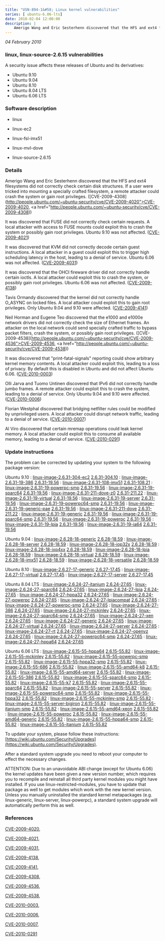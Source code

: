 ```yaml
---
title: "USN-894-1&#58; Linux kernel vulnerabilities"
series: [ ubuntu-6.06-lts]
date: 2010-02-04 12:00:00
description: |
    Amerigo Wang and Eric Sesterhenn discovered that the HFS and ext4 filesystems did not correctly check certain disk structures. If a user were tricked into mounting a specially crafted filesystem, a remote attacker could crash the system or gain root privileges. ([CVE-2009-4308](http://people.ubuntu.com/~ubuntu-security/cve/CVE-2009-4020">CVE-2009-4020</a>, <a href="http://people.ubuntu.com/~ubuntu-security/cve/CVE-2009-4308))
--- 
```

 
 

*04 February 2010*

### linux, linux-source-2.6.15 vulnerabilities

A security issue affects these releases of Ubuntu and its derivatives:

* Ubuntu 9.10
* Ubuntu 9.04
* Ubuntu 8.10
* Ubuntu 8.04 LTS
* Ubuntu 6.06 LTS

### Software description

* linux 

* linux-ec2 

* linux-fsl-imx51 

* linux-mvl-dove 

* linux-source-2.6.15 

### Details

Amerigo Wang and Eric Sesterhenn discovered that the HFS and ext4 filesystems did not correctly check certain disk structures. If a user were tricked into mounting a specially crafted filesystem, a remote attacker could crash the system or gain root privileges. ([CVE-2009-4308](http://people.ubuntu.com/~ubuntu-security/cve/CVE-2009-4020">CVE-2009-4020</a>, <a href="http://people.ubuntu.com/~ubuntu-security/cve/CVE-2009-4308))

It was discovered that FUSE did not correctly check certain requests. A local attacker with access to FUSE mounts could exploit this to crash the system or possibly gain root privileges. Ubuntu 9.10 was not affected. ([CVE-2009-4021](http://people.ubuntu.com/~ubuntu-security/cve/CVE-2009-4021))

It was discovered that KVM did not correctly decode certain guest instructions. A local attacker in a guest could exploit this to trigger high scheduling latency in the host, leading to a denial of service. Ubuntu 6.06 was not affected. ([CVE-2009-4031](http://people.ubuntu.com/~ubuntu-security/cve/CVE-2009-4031))

It was discovered that the OHCI fireware driver did not correctly handle certain ioctls. A local attacker could exploit this to crash the system, or possibly gain root privileges. Ubuntu 6.06 was not affected. ([CVE-2009-4138](http://people.ubuntu.com/~ubuntu-security/cve/CVE-2009-4138))

Tavis Ormandy discovered that the kernel did not correctly handle O_ASYNC on locked files. A local attacker could exploit this to gain root privileges. Only Ubuntu 9.04 and 9.10 were affected. ([CVE-2009-4141](http://people.ubuntu.com/~ubuntu-security/cve/CVE-2009-4141))

Neil Horman and Eugene Teo discovered that the e1000 and e1000e network drivers did not correctly check the size of Ethernet frames. An attacker on the local network could send specially crafted traffic to bypass packet filters, crash the system, or possibly gain root privileges. ([CVE-2009-4538](http://people.ubuntu.com/~ubuntu-security/cve/CVE-2009-4536">CVE-2009-4536</a>, <a href="http://people.ubuntu.com/~ubuntu-security/cve/CVE-2009-4538))

It was discovered that &quot;print-fatal-signals&quot; reporting could show arbitrary kernel memory contents. A local attacker could exploit this, leading to a loss of privacy. By default this is disabled in Ubuntu and did not affect Ubuntu 6.06. ([CVE-2010-0003](http://people.ubuntu.com/~ubuntu-security/cve/CVE-2010-0003))

Olli Jarva and Tuomo Untinen discovered that IPv6 did not correctly handle jumbo frames. A remote attacker could exploit this to crash the system, leading to a denial of service. Only Ubuntu 9.04 and 9.10 were affected. ([CVE-2010-0006](http://people.ubuntu.com/~ubuntu-security/cve/CVE-2010-0006))

Florian Westphal discovered that bridging netfilter rules could be modified by unprivileged users. A local attacker could disrupt network traffic, leading to a denial of service. ([CVE-2010-0007](http://people.ubuntu.com/~ubuntu-security/cve/CVE-2010-0007))

Al Viro discovered that certain mremap operations could leak kernel memory. A local attacker could exploit this to consume all available memory, leading to a denial of service. ([CVE-2010-0291](http://people.ubuntu.com/~ubuntu-security/cve/CVE-2010-0291)) 

### Update instructions

The problem can be corrected by updating your system to the following package version:

Ubuntu 9.10
 : [linux-image-2.6.31-304-ec2](https://launchpad.net/ubuntu/+source/linux-ec2) <span> [2.6.31-304.10](https://launchpad.net/ubuntu/+source/linux-ec2/2.6.31-304.10) </span> 
 : [linux-image-2.6.31-19-386](https://launchpad.net/ubuntu/+source/linux) <span> [2.6.31-19.56](https://launchpad.net/ubuntu/+source/linux/2.6.31-19.56) </span> 
 : [linux-image-2.6.31-108-imx51](https://launchpad.net/ubuntu/+source/linux-fsl-imx51) <span> [2.6.31-108.21](https://launchpad.net/ubuntu/+source/linux-fsl-imx51/2.6.31-108.21) </span> 
 : [linux-image-2.6.31-19-powerpc-smp](https://launchpad.net/ubuntu/+source/linux) <span> [2.6.31-19.56](https://launchpad.net/ubuntu/+source/linux/2.6.31-19.56) </span> 
 : [linux-image-2.6.31-19-sparc64](https://launchpad.net/ubuntu/+source/linux) <span> [2.6.31-19.56](https://launchpad.net/ubuntu/+source/linux/2.6.31-19.56) </span> 
 : [linux-image-2.6.31-211-dove-z0](https://launchpad.net/ubuntu/+source/linux-mvl-dove) <span> [2.6.31-211.22](https://launchpad.net/ubuntu/+source/linux-mvl-dove/2.6.31-211.22) </span> 
 : [linux-image-2.6.31-19-virtual](https://launchpad.net/ubuntu/+source/linux) <span> [2.6.31-19.56](https://launchpad.net/ubuntu/+source/linux/2.6.31-19.56) </span> 
 : [linux-image-2.6.31-19-server](https://launchpad.net/ubuntu/+source/linux) <span> [2.6.31-19.56](https://launchpad.net/ubuntu/+source/linux/2.6.31-19.56) </span> 
 : [linux-image-2.6.31-19-powerpc64-smp](https://launchpad.net/ubuntu/+source/linux) <span> [2.6.31-19.56](https://launchpad.net/ubuntu/+source/linux/2.6.31-19.56) </span> 
 : [linux-image-2.6.31-19-generic-pae](https://launchpad.net/ubuntu/+source/linux) <span> [2.6.31-19.56](https://launchpad.net/ubuntu/+source/linux/2.6.31-19.56) </span> 
 : [linux-image-2.6.31-211-dove](https://launchpad.net/ubuntu/+source/linux-mvl-dove) <span> [2.6.31-211.22](https://launchpad.net/ubuntu/+source/linux-mvl-dove/2.6.31-211.22) </span> 
 : [linux-image-2.6.31-19-generic](https://launchpad.net/ubuntu/+source/linux) <span> [2.6.31-19.56](https://launchpad.net/ubuntu/+source/linux/2.6.31-19.56) </span> 
 : [linux-image-2.6.31-19-sparc64-smp](https://launchpad.net/ubuntu/+source/linux) <span> [2.6.31-19.56](https://launchpad.net/ubuntu/+source/linux/2.6.31-19.56) </span> 
 : [linux-image-2.6.31-19-powerpc](https://launchpad.net/ubuntu/+source/linux) <span> [2.6.31-19.56](https://launchpad.net/ubuntu/+source/linux/2.6.31-19.56) </span> 
 : [linux-image-2.6.31-19-lpia](https://launchpad.net/ubuntu/+source/linux) <span> [2.6.31-19.56](https://launchpad.net/ubuntu/+source/linux/2.6.31-19.56) </span> 
 : [linux-image-2.6.31-19-ia64](https://launchpad.net/ubuntu/+source/linux) <span> [2.6.31-19.56](https://launchpad.net/ubuntu/+source/linux/2.6.31-19.56) </span> 

Ubuntu 9.04
 : [linux-image-2.6.28-18-generic](https://launchpad.net/ubuntu/+source/linux) <span> [2.6.28-18.59](https://launchpad.net/ubuntu/+source/linux/2.6.28-18.59) </span> 
 : [linux-image-2.6.28-18-server](https://launchpad.net/ubuntu/+source/linux) <span> [2.6.28-18.59](https://launchpad.net/ubuntu/+source/linux/2.6.28-18.59) </span> 
 : [linux-image-2.6.28-18-iop32x](https://launchpad.net/ubuntu/+source/linux) <span> [2.6.28-18.59](https://launchpad.net/ubuntu/+source/linux/2.6.28-18.59) </span> 
 : [linux-image-2.6.28-18-ixp4xx](https://launchpad.net/ubuntu/+source/linux) <span> [2.6.28-18.59](https://launchpad.net/ubuntu/+source/linux/2.6.28-18.59) </span> 
 : [linux-image-2.6.28-18-lpia](https://launchpad.net/ubuntu/+source/linux) <span> [2.6.28-18.59](https://launchpad.net/ubuntu/+source/linux/2.6.28-18.59) </span> 
 : [linux-image-2.6.28-18-virtual](https://launchpad.net/ubuntu/+source/linux) <span> [2.6.28-18.59](https://launchpad.net/ubuntu/+source/linux/2.6.28-18.59) </span> 
 : [linux-image-2.6.28-18-imx51](https://launchpad.net/ubuntu/+source/linux) <span> [2.6.28-18.59](https://launchpad.net/ubuntu/+source/linux/2.6.28-18.59) </span> 
 : [linux-image-2.6.28-18-versatile](https://launchpad.net/ubuntu/+source/linux) <span> [2.6.28-18.59](https://launchpad.net/ubuntu/+source/linux/2.6.28-18.59) </span> 

Ubuntu 8.10
 : [linux-image-2.6.27-17-generic](https://launchpad.net/ubuntu/+source/linux) <span> [2.6.27-17.45](https://launchpad.net/ubuntu/+source/linux/2.6.27-17.45) </span> 
 : [linux-image-2.6.27-17-virtual](https://launchpad.net/ubuntu/+source/linux) <span> [2.6.27-17.45](https://launchpad.net/ubuntu/+source/linux/2.6.27-17.45) </span> 
 : [linux-image-2.6.27-17-server](https://launchpad.net/ubuntu/+source/linux) <span> [2.6.27-17.45](https://launchpad.net/ubuntu/+source/linux/2.6.27-17.45) </span> 

Ubuntu 8.04 LTS
 : [linux-image-2.6.24-27-itanium](https://launchpad.net/ubuntu/+source/linux) <span> [2.6.24-27.65](https://launchpad.net/ubuntu/+source/linux/2.6.24-27.65) </span> 
 : [linux-image-2.6.24-27-sparc64](https://launchpad.net/ubuntu/+source/linux) <span> [2.6.24-27.65](https://launchpad.net/ubuntu/+source/linux/2.6.24-27.65) </span> 
 : [linux-image-2.6.24-27-lpia](https://launchpad.net/ubuntu/+source/linux) <span> [2.6.24-27.65](https://launchpad.net/ubuntu/+source/linux/2.6.24-27.65) </span> 
 : [linux-image-2.6.24-27-hppa32](https://launchpad.net/ubuntu/+source/linux) <span> [2.6.24-27.65](https://launchpad.net/ubuntu/+source/linux/2.6.24-27.65) </span> 
 : [linux-image-2.6.24-27-powerpc](https://launchpad.net/ubuntu/+source/linux) <span> [2.6.24-27.65](https://launchpad.net/ubuntu/+source/linux/2.6.24-27.65) </span> 
 : [linux-image-2.6.24-27-lpiacompat](https://launchpad.net/ubuntu/+source/linux) <span> [2.6.24-27.65](https://launchpad.net/ubuntu/+source/linux/2.6.24-27.65) </span> 
 : [linux-image-2.6.24-27-powerpc-smp](https://launchpad.net/ubuntu/+source/linux) <span> [2.6.24-27.65](https://launchpad.net/ubuntu/+source/linux/2.6.24-27.65) </span> 
 : [linux-image-2.6.24-27-386](https://launchpad.net/ubuntu/+source/linux) <span> [2.6.24-27.65](https://launchpad.net/ubuntu/+source/linux/2.6.24-27.65) </span> 
 : [linux-image-2.6.24-27-mckinley](https://launchpad.net/ubuntu/+source/linux) <span> [2.6.24-27.65](https://launchpad.net/ubuntu/+source/linux/2.6.24-27.65) </span> 
 : [linux-image-2.6.24-27-sparc64-smp](https://launchpad.net/ubuntu/+source/linux) <span> [2.6.24-27.65](https://launchpad.net/ubuntu/+source/linux/2.6.24-27.65) </span> 
 : [linux-image-2.6.24-27-xen](https://launchpad.net/ubuntu/+source/linux) <span> [2.6.24-27.65](https://launchpad.net/ubuntu/+source/linux/2.6.24-27.65) </span> 
 : [linux-image-2.6.24-27-generic](https://launchpad.net/ubuntu/+source/linux) <span> [2.6.24-27.65](https://launchpad.net/ubuntu/+source/linux/2.6.24-27.65) </span> 
 : [linux-image-2.6.24-27-virtual](https://launchpad.net/ubuntu/+source/linux) <span> [2.6.24-27.65](https://launchpad.net/ubuntu/+source/linux/2.6.24-27.65) </span> 
 : [linux-image-2.6.24-27-server](https://launchpad.net/ubuntu/+source/linux) <span> [2.6.24-27.65](https://launchpad.net/ubuntu/+source/linux/2.6.24-27.65) </span> 
 : [linux-image-2.6.24-27-rt](https://launchpad.net/ubuntu/+source/linux) <span> [2.6.24-27.65](https://launchpad.net/ubuntu/+source/linux/2.6.24-27.65) </span> 
 : [linux-image-2.6.24-27-openvz](https://launchpad.net/ubuntu/+source/linux) <span> [2.6.24-27.65](https://launchpad.net/ubuntu/+source/linux/2.6.24-27.65) </span> 
 : [linux-image-2.6.24-27-powerpc64-smp](https://launchpad.net/ubuntu/+source/linux) <span> [2.6.24-27.65](https://launchpad.net/ubuntu/+source/linux/2.6.24-27.65) </span> 
 : [linux-image-2.6.24-27-hppa64](https://launchpad.net/ubuntu/+source/linux) <span> [2.6.24-27.65](https://launchpad.net/ubuntu/+source/linux/2.6.24-27.65) </span> 

Ubuntu 6.06 LTS
 : [linux-image-2.6.15-55-hppa64](https://launchpad.net/ubuntu/+source/linux-source-2.6.15) <span> [2.6.15-55.82](https://launchpad.net/ubuntu/+source/linux-source-2.6.15/2.6.15-55.82) </span> 
 : [linux-image-2.6.15-55-mckinley](https://launchpad.net/ubuntu/+source/linux-source-2.6.15) <span> [2.6.15-55.82](https://launchpad.net/ubuntu/+source/linux-source-2.6.15/2.6.15-55.82) </span> 
 : [linux-image-2.6.15-55-powerpc-smp](https://launchpad.net/ubuntu/+source/linux-source-2.6.15) <span> [2.6.15-55.82](https://launchpad.net/ubuntu/+source/linux-source-2.6.15/2.6.15-55.82) </span> 
 : [linux-image-2.6.15-55-hppa32-smp](https://launchpad.net/ubuntu/+source/linux-source-2.6.15) <span> [2.6.15-55.82](https://launchpad.net/ubuntu/+source/linux-source-2.6.15/2.6.15-55.82) </span> 
 : [linux-image-2.6.15-55-686](https://launchpad.net/ubuntu/+source/linux-source-2.6.15) <span> [2.6.15-55.82](https://launchpad.net/ubuntu/+source/linux-source-2.6.15/2.6.15-55.82) </span> 
 : [linux-image-2.6.15-55-amd64-k8](https://launchpad.net/ubuntu/+source/linux-source-2.6.15) <span> [2.6.15-55.82](https://launchpad.net/ubuntu/+source/linux-source-2.6.15/2.6.15-55.82) </span> 
 : [linux-image-2.6.15-55-amd64-server](https://launchpad.net/ubuntu/+source/linux-source-2.6.15) <span> [2.6.15-55.82](https://launchpad.net/ubuntu/+source/linux-source-2.6.15/2.6.15-55.82) </span> 
 : [linux-image-2.6.15-55-386](https://launchpad.net/ubuntu/+source/linux-source-2.6.15) <span> [2.6.15-55.82](https://launchpad.net/ubuntu/+source/linux-source-2.6.15/2.6.15-55.82) </span> 
 : [linux-image-2.6.15-55-sparc64-smp](https://launchpad.net/ubuntu/+source/linux-source-2.6.15) <span> [2.6.15-55.82](https://launchpad.net/ubuntu/+source/linux-source-2.6.15/2.6.15-55.82) </span> 
 : [linux-image-2.6.15-55-k7](https://launchpad.net/ubuntu/+source/linux-source-2.6.15) <span> [2.6.15-55.82](https://launchpad.net/ubuntu/+source/linux-source-2.6.15/2.6.15-55.82) </span> 
 : [linux-image-2.6.15-55-sparc64](https://launchpad.net/ubuntu/+source/linux-source-2.6.15) <span> [2.6.15-55.82](https://launchpad.net/ubuntu/+source/linux-source-2.6.15/2.6.15-55.82) </span> 
 : [linux-image-2.6.15-55-server](https://launchpad.net/ubuntu/+source/linux-source-2.6.15) <span> [2.6.15-55.82](https://launchpad.net/ubuntu/+source/linux-source-2.6.15/2.6.15-55.82) </span> 
 : [linux-image-2.6.15-55-powerpc64-smp](https://launchpad.net/ubuntu/+source/linux-source-2.6.15) <span> [2.6.15-55.82](https://launchpad.net/ubuntu/+source/linux-source-2.6.15/2.6.15-55.82) </span> 
 : [linux-image-2.6.15-55-hppa32](https://launchpad.net/ubuntu/+source/linux-source-2.6.15) <span> [2.6.15-55.82](https://launchpad.net/ubuntu/+source/linux-source-2.6.15/2.6.15-55.82) </span> 
 : [linux-image-2.6.15-55-mckinley-smp](https://launchpad.net/ubuntu/+source/linux-source-2.6.15) <span> [2.6.15-55.82](https://launchpad.net/ubuntu/+source/linux-source-2.6.15/2.6.15-55.82) </span> 
 : [linux-image-2.6.15-55-server-bigiron](https://launchpad.net/ubuntu/+source/linux-source-2.6.15) <span> [2.6.15-55.82](https://launchpad.net/ubuntu/+source/linux-source-2.6.15/2.6.15-55.82) </span> 
 : [linux-image-2.6.15-55-itanium-smp](https://launchpad.net/ubuntu/+source/linux-source-2.6.15) <span> [2.6.15-55.82](https://launchpad.net/ubuntu/+source/linux-source-2.6.15/2.6.15-55.82) </span> 
 : [linux-image-2.6.15-55-amd64-xeon](https://launchpad.net/ubuntu/+source/linux-source-2.6.15) <span> [2.6.15-55.82](https://launchpad.net/ubuntu/+source/linux-source-2.6.15/2.6.15-55.82) </span> 
 : [linux-image-2.6.15-55-powerpc](https://launchpad.net/ubuntu/+source/linux-source-2.6.15) <span> [2.6.15-55.82](https://launchpad.net/ubuntu/+source/linux-source-2.6.15/2.6.15-55.82) </span> 
 : [linux-image-2.6.15-55-amd64-generic](https://launchpad.net/ubuntu/+source/linux-source-2.6.15) <span> [2.6.15-55.82](https://launchpad.net/ubuntu/+source/linux-source-2.6.15/2.6.15-55.82) </span> 
 : [linux-image-2.6.15-55-hppa64-smp](https://launchpad.net/ubuntu/+source/linux-source-2.6.15) <span> [2.6.15-55.82](https://launchpad.net/ubuntu/+source/linux-source-2.6.15/2.6.15-55.82) </span> 
 : [linux-image-2.6.15-55-itanium](https://launchpad.net/ubuntu/+source/linux-source-2.6.15) <span> [2.6.15-55.82](https://launchpad.net/ubuntu/+source/linux-source-2.6.15/2.6.15-55.82) </span> 

To update your system, please follow these instructions: [https://wiki.ubuntu.com/Security/Upgrades](https://wiki.ubuntu.com/Security/Upgrades).

After a standard system upgrade you need to reboot your computer to effect the necessary changes.

ATTENTION: Due to an unavoidable ABI change (except for Ubuntu 6.06) the kernel updates have been given a new version number, which requires you to recompile and reinstall all third party kernel modules you might have installed. If you use linux-restricted-modules, you have to update that package as well to get modules which work with the new kernel version. Unless you manually uninstalled the standard kernel metapackages (e.g. linux-generic, linux-server, linux-powerpc), a standard system upgrade will automatically perform this as well. 

### References

 
 [CVE-2009-4020](http://people.ubuntu.com/~ubuntu-security/cve/CVE-2009-4020), 

 [CVE-2009-4021](http://people.ubuntu.com/~ubuntu-security/cve/CVE-2009-4021), 

 [CVE-2009-4031](http://people.ubuntu.com/~ubuntu-security/cve/CVE-2009-4031), 

 [CVE-2009-4138](http://people.ubuntu.com/~ubuntu-security/cve/CVE-2009-4138), 

 [CVE-2009-4141](http://people.ubuntu.com/~ubuntu-security/cve/CVE-2009-4141), 

 [CVE-2009-4308](http://people.ubuntu.com/~ubuntu-security/cve/CVE-2009-4308), 

 [CVE-2009-4536](http://people.ubuntu.com/~ubuntu-security/cve/CVE-2009-4536), 

 [CVE-2009-4538](http://people.ubuntu.com/~ubuntu-security/cve/CVE-2009-4538), 

 [CVE-2010-0003](http://people.ubuntu.com/~ubuntu-security/cve/CVE-2010-0003), 

 [CVE-2010-0006](http://people.ubuntu.com/~ubuntu-security/cve/CVE-2010-0006), 

 [CVE-2010-0007](http://people.ubuntu.com/~ubuntu-security/cve/CVE-2010-0007), 

 [CVE-2010-0291](http://people.ubuntu.com/~ubuntu-security/cve/CVE-2010-0291)
 


